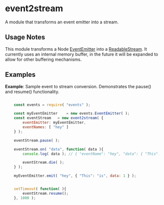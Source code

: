 # event2stream
A module that transforms an event emitter into a stream.

## Usage Notes

This module transforms a Node [EventEmitter](https://nodejs.org/api/events.html#events_class_eventemitter) into a [ReadableStream](https://nodejs.org/api/stream.html#stream_readable_streams). It currently uses an internal memory buffer, in the future it will be expanded to allow for other buffering mechanisms. 

## Examples

**Example**: Sample event to stream conversion. Demonstrates the pause() and resume() functionality.
```js

	const events = require( "events" );

	const myEventEmitter	= new events.EventEmitter( );
	const eventStream	= new event2stream( {
		eventEmitter: myEventEmitter,
		eventNames: [ "hey" ]
	} );

	eventStream.pause( );

	eventStream.on( "data", function( data ){
		console.log( data ); // { "eventName": "hey", "data": { "This": "is", data: 1 }

		eventStream.die( );
	} );

	myEventEmitter.emit( "hey", { "This": "is", data: 1 } );


	setTimeout( function( ){
		eventStream.resume();
	}, 1000 );
```
